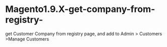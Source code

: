 # Magento1.9.X-get-company-from-registry-
get Customer Company from registry page, and add to Admin > Customers >Manage Customers
